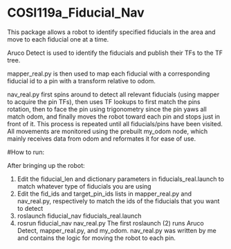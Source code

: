 # COSI119a_Fiducial_Nav

This package allows a robot to identify specified fiducials in the area and move to each fiducial one at a time.

Aruco Detect is used to identify the fiducials and publish their TFs to the TF tree. 

mapper_real.py is then used to map each fiducial with a corresponding fiducial id to a pin with a transform relative to odom.

nav_real.py first spins around to detect all relevant fiducials (using mapper to acquire the pin TFs), then uses TF lookups to first match the pins rotation, then to face the pin using trigonometry since the pin yaws all match odom, and finally moves the robot toward each pin and stops just in front of it. This process is repeated until all fiducials/pins have been visited. All movements are monitored using the prebuilt my_odom node, which mainly receives data from odom and reformates it for ease of use.

#How to run:

After bringing up the robot:
1. Edit the fiducial_len and dictionary parameters in fiducials_real.launch to match whatever type of fiducials you are using
2. Edit the fid_ids and target_pin_ids lists in mapper_real.py and nav_real.py, respectively to match the ids of the fiducials that you want to detect
3. roslaunch fiducial_nav fiducials_real.launch
4. rosrun fiducial_nav nav_real.py
  The first roslaunch (2) runs Aruco Detect, mapper_real.py, and my_odom.
  nav_real.py was written by me and contains the logic for moving the robot to each pin.
